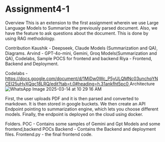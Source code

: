 # Assignment4-1
Overview
This is an extension to the first assignment wherein we use Large Language Models to Summarize the previously parsed document. Also, we have the feature to ask questions about the document. This is done by using RAG methodology.

Contribution
Kaushik - Deepseek, Claude Models (Summarization and QA), Diagrams.
Arvind - GPT-4o-mini, Gemini, Groq Models(Summarization and QA), Codelabs, Sample POCS for frontend and backend
Riya - Frontend, Backend and Deployment.

Codelabs - [https://docs.google.com/document/d/1MiDw0Wc_P5yULQMNc03unchqYNCEI25uHvXQqc18LRQ/edit?tab=t.0#heading=h.31ankfht5pc0
](https://codelabs-preview.appspot.com/?file_id=1MiDw0Wc_P5yULQMNc03unchqYNCEI25uHvXQqc18LRQ#3)
Architecture
![WhatsApp Image 2025-03-14 at 10 29 16 AM](https://github.com/user-attachments/assets/ba486e58-4c1d-4f50-874e-b2daed6b6b2a)

First, the user uploads PDF and it is then parsed and converted to markdown.
It is then stored in google buckets.
We then create an API Endpoint pointing to summarization engine, which lets you choose different models.
Finally, the endpoint is deployed on the cloud using docker.



Folders.
POC - Contains some samples of Gemini and Gpt Models and some frontend,backend POCs
Backend - Contains the Backend and deployment files.
Frontend.py - the final frontend code.


